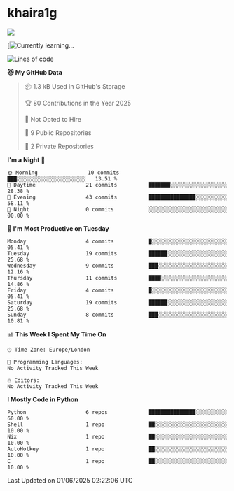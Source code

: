 # khaira1g

![](https://komarev.com/ghpvc/?username=khaira1g)

[![Currently learning...](https://github-readme-tech-stack.vercel.app/api/cards?title=Currently+learning...&lineCount=1&line1=python%2Cpython%2Cfff100%3Bhtml5%2Chtml5%2Cff5800%3Bcss%2Ccss%2C00e0ff%3Bjavascript%2Cjavascript%2Cfff100%3B)

<!--START_SECTION:waka-->
![Lines of code](https://img.shields.io/badge/From%20Hello%20World%20I%27ve%20Written-5.1%20thousand%20lines%20of%20code-blue)

**🐱 My GitHub Data** 

> 📦 1.3 kB Used in GitHub's Storage 
 > 
> 🏆 80 Contributions in the Year 2025
 > 
> 🚫 Not Opted to Hire
 > 
> 📜 9 Public Repositories 
 > 
> 🔑 2 Private Repositories 
 > 
**I'm a Night 🦉** 

```text
🌞 Morning                10 commits          ███░░░░░░░░░░░░░░░░░░░░░░   13.51 % 
🌆 Daytime                21 commits          ███████░░░░░░░░░░░░░░░░░░   28.38 % 
🌃 Evening                43 commits          ███████████████░░░░░░░░░░   58.11 % 
🌙 Night                  0 commits           ░░░░░░░░░░░░░░░░░░░░░░░░░   00.00 % 
```
📅 **I'm Most Productive on Tuesday** 

```text
Monday                   4 commits           █░░░░░░░░░░░░░░░░░░░░░░░░   05.41 % 
Tuesday                  19 commits          ██████░░░░░░░░░░░░░░░░░░░   25.68 % 
Wednesday                9 commits           ███░░░░░░░░░░░░░░░░░░░░░░   12.16 % 
Thursday                 11 commits          ████░░░░░░░░░░░░░░░░░░░░░   14.86 % 
Friday                   4 commits           █░░░░░░░░░░░░░░░░░░░░░░░░   05.41 % 
Saturday                 19 commits          ██████░░░░░░░░░░░░░░░░░░░   25.68 % 
Sunday                   8 commits           ███░░░░░░░░░░░░░░░░░░░░░░   10.81 % 
```


📊 **This Week I Spent My Time On** 

```text
🕑︎ Time Zone: Europe/London

💬 Programming Languages: 
No Activity Tracked This Week

🔥 Editors: 
No Activity Tracked This Week
```

**I Mostly Code in Python** 

```text
Python                   6 repos             ███████████████░░░░░░░░░░   60.00 % 
Shell                    1 repo              ██░░░░░░░░░░░░░░░░░░░░░░░   10.00 % 
Nix                      1 repo              ██░░░░░░░░░░░░░░░░░░░░░░░   10.00 % 
AutoHotkey               1 repo              ██░░░░░░░░░░░░░░░░░░░░░░░   10.00 % 
C                        1 repo              ██░░░░░░░░░░░░░░░░░░░░░░░   10.00 % 
```




 Last Updated on 01/06/2025 02:22:06 UTC
<!--END_SECTION:waka-->

